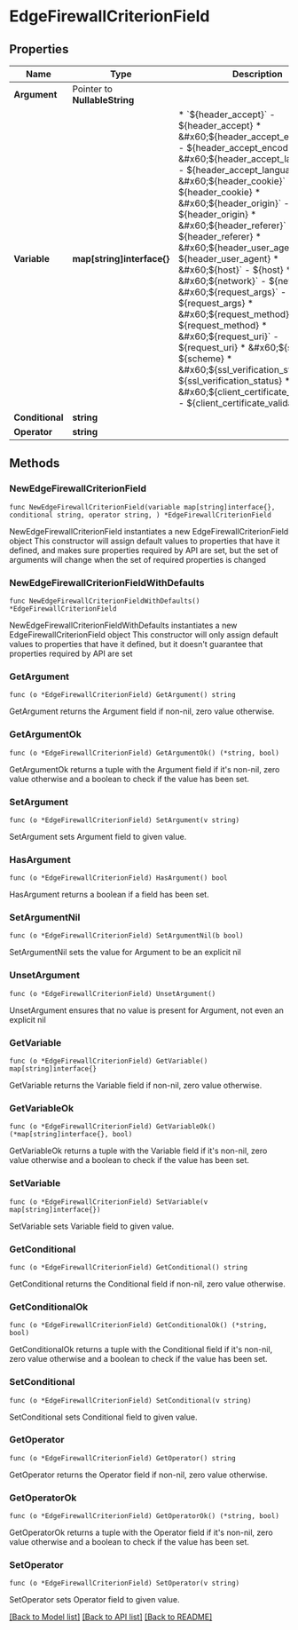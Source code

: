 # EdgeFirewallCriterionField

## Properties

Name | Type | Description | Notes
------------ | ------------- | ------------- | -------------
**Argument** | Pointer to **NullableString** |  | [optional] 
**Variable** | **map[string]interface{}** | * &#x60;${header_accept}&#x60; - ${header_accept} * &#x60;${header_accept_encoding}&#x60; - ${header_accept_encoding} * &#x60;${header_accept_language}&#x60; - ${header_accept_language} * &#x60;${header_cookie}&#x60; - ${header_cookie} * &#x60;${header_origin}&#x60; - ${header_origin} * &#x60;${header_referer}&#x60; - ${header_referer} * &#x60;${header_user_agent}&#x60; - ${header_user_agent} * &#x60;${host}&#x60; - ${host} * &#x60;${network}&#x60; - ${network} * &#x60;${request_args}&#x60; - ${request_args} * &#x60;${request_method}&#x60; - ${request_method} * &#x60;${request_uri}&#x60; - ${request_uri} * &#x60;${scheme}&#x60; - ${scheme} * &#x60;${ssl_verification_status}&#x60; - ${ssl_verification_status} * &#x60;${client_certificate_validation}&#x60; - ${client_certificate_validation} | 
**Conditional** | **string** |  | 
**Operator** | **string** |  | 

## Methods

### NewEdgeFirewallCriterionField

`func NewEdgeFirewallCriterionField(variable map[string]interface{}, conditional string, operator string, ) *EdgeFirewallCriterionField`

NewEdgeFirewallCriterionField instantiates a new EdgeFirewallCriterionField object
This constructor will assign default values to properties that have it defined,
and makes sure properties required by API are set, but the set of arguments
will change when the set of required properties is changed

### NewEdgeFirewallCriterionFieldWithDefaults

`func NewEdgeFirewallCriterionFieldWithDefaults() *EdgeFirewallCriterionField`

NewEdgeFirewallCriterionFieldWithDefaults instantiates a new EdgeFirewallCriterionField object
This constructor will only assign default values to properties that have it defined,
but it doesn't guarantee that properties required by API are set

### GetArgument

`func (o *EdgeFirewallCriterionField) GetArgument() string`

GetArgument returns the Argument field if non-nil, zero value otherwise.

### GetArgumentOk

`func (o *EdgeFirewallCriterionField) GetArgumentOk() (*string, bool)`

GetArgumentOk returns a tuple with the Argument field if it's non-nil, zero value otherwise
and a boolean to check if the value has been set.

### SetArgument

`func (o *EdgeFirewallCriterionField) SetArgument(v string)`

SetArgument sets Argument field to given value.

### HasArgument

`func (o *EdgeFirewallCriterionField) HasArgument() bool`

HasArgument returns a boolean if a field has been set.

### SetArgumentNil

`func (o *EdgeFirewallCriterionField) SetArgumentNil(b bool)`

 SetArgumentNil sets the value for Argument to be an explicit nil

### UnsetArgument
`func (o *EdgeFirewallCriterionField) UnsetArgument()`

UnsetArgument ensures that no value is present for Argument, not even an explicit nil
### GetVariable

`func (o *EdgeFirewallCriterionField) GetVariable() map[string]interface{}`

GetVariable returns the Variable field if non-nil, zero value otherwise.

### GetVariableOk

`func (o *EdgeFirewallCriterionField) GetVariableOk() (*map[string]interface{}, bool)`

GetVariableOk returns a tuple with the Variable field if it's non-nil, zero value otherwise
and a boolean to check if the value has been set.

### SetVariable

`func (o *EdgeFirewallCriterionField) SetVariable(v map[string]interface{})`

SetVariable sets Variable field to given value.


### GetConditional

`func (o *EdgeFirewallCriterionField) GetConditional() string`

GetConditional returns the Conditional field if non-nil, zero value otherwise.

### GetConditionalOk

`func (o *EdgeFirewallCriterionField) GetConditionalOk() (*string, bool)`

GetConditionalOk returns a tuple with the Conditional field if it's non-nil, zero value otherwise
and a boolean to check if the value has been set.

### SetConditional

`func (o *EdgeFirewallCriterionField) SetConditional(v string)`

SetConditional sets Conditional field to given value.


### GetOperator

`func (o *EdgeFirewallCriterionField) GetOperator() string`

GetOperator returns the Operator field if non-nil, zero value otherwise.

### GetOperatorOk

`func (o *EdgeFirewallCriterionField) GetOperatorOk() (*string, bool)`

GetOperatorOk returns a tuple with the Operator field if it's non-nil, zero value otherwise
and a boolean to check if the value has been set.

### SetOperator

`func (o *EdgeFirewallCriterionField) SetOperator(v string)`

SetOperator sets Operator field to given value.



[[Back to Model list]](../README.md#documentation-for-models) [[Back to API list]](../README.md#documentation-for-api-endpoints) [[Back to README]](../README.md)


